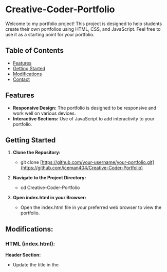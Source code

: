 # Creative-Coder-Portfolio

Welcome to my portfolio project! This project is designed to help students create their own portfolios using HTML, CSS, and JavaScript. Feel free to use it as a starting point for your portfolio.

## Table of Contents
- [Features](#features)
- [Getting Started](#getting-started)
- [Modifications](#modifications)
- [Contact](#contact)

## Features

- **Responsive Design:** The portfolio is designed to be responsive and work well on various devices.
- **Interactive Sections:** Use of JavaScript to add interactivity to your portfolio.

## Getting Started

1. **Clone the Repository:**
   - git clone [https://github.com/your-username/your-portfolio.git](https://github.com/iceman404/Creative-Coder-Portfolio)
   
2. **Navigate to the Project Directory:**
   - cd Creative-Coder-Portfolio
   
3. **Open index.html in your Browser:**
   - Open the index.html file in your preferred web browser to view the portfolio.


## Modifications:

### HTML (index.html):
**Header Section:**
  - Update the title in the <title> tag.
  - Add your name or your project name in the <h1> tag.
  - Update or add navigation links in the <nav> section.

**Contacts Section:**
  - Replace relevant tags with your personal information.

**Projects Section:**
  - Update project details, images, and links.
  - You can add or remove projects as needed.

**Contact Section:**
  - Update your contact information or social media links in relevant places.

### CSS (styles.css):
  **Styles:**
    - Customize the styles to match your design preferences. All styles are internal for ease of customization, except the one used by particle.js which is in css/ directory.
    
### JavaScript (script.js):
  **Scripts:**
    - All functions are in internal scripts for ease of use, except for particle.js which is in the parent directory.
    
  **Interactive Elements:**
    - Add or modify JavaScript functions to enhance interactivity.

### Contact:
  - If you have any questions or need further assistance, feel free to reach out:

**Name:** [![Button](https://img.shields.io/badge/John-Subba-008491)](https://github.com/iceman404/iceman404/blob/main/AboutMe.md)
**Email:** [![Button](https://img.shields.io/badge/johnsubba404@gmail.com-09C4D0)](https://mail.google.com/mail/?view=cm&to=johnsubba404@gmail.com)
**LinkedIn:** [![Button](https://img.shields.io/badge/Linked-In-blue)](https://www.linkedin.com/in/john-subba-ic3man404/)
**Twitter:** [![Button](https://img.shields.io/badge/Twitter-blue)](https://twitter.com/ic3man404)
